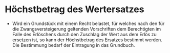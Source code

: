 # Höchstbetrag des Wertersatzes

- Wird ein Grundstück mit einem Recht belastet, für welches nach den für die Zwangsversteigerung geltenden Vorschriften dem Berechtigten im Falle des Erlöschens durch den Zuschlag der Wert aus dem Erlös zu ersetzen ist, so kann der Höchstbetrag des Ersatzes bestimmt werden. Die Bestimmung bedarf der Eintragung in das Grundbuch.

